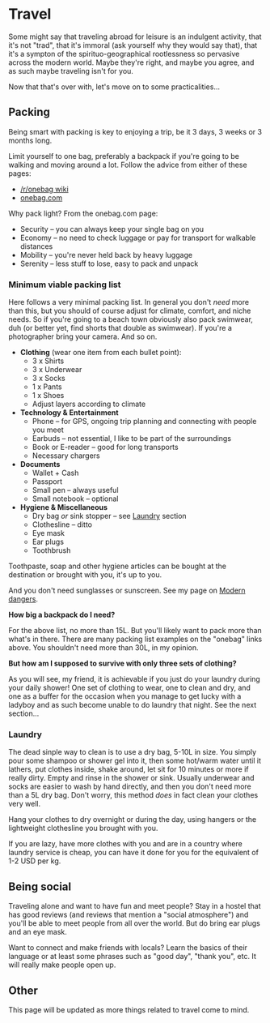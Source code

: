 # Travel

Some might say that traveling abroad for leisure is an indulgent activity,
that it's not "trad", that it's immoral (ask yourself why they would say that),
that it's a sympton of the spirituo-geographical rootlessness so pervasive
across the modern world. Maybe they're right, and maybe you agree, and as
such maybe traveling isn't for you.

Now that that's over with, let's move on to some practicalities...

## Packing

Being smart with packing is key to enjoying a trip, be it 3 days, 3 weeks or
3 months long.

Limit yourself to one bag, preferably a backpack if you're going to be walking
and moving around a lot. Follow the advice from either of these pages:

- [/r/onebag wiki](https://www.reddit.com/r/onebag/wiki/index)
- [onebag.com](https://www.onebag.com/)

Why pack light? From the onebag.com page:

- Security – you can always keep your single bag on you
- Economy – no need to check luggage or pay for transport for walkable distances
- Mobility – you're never held back by heavy luggage
- Serenity – less stuff to lose, easy to pack and unpack

### Minimum viable packing list

Here follows a very minimal packing list. In general you don't _need_ more than
this, but you should of course adjust for climate, comfort, and niche needs.
So if you're going to a beach town obviously also pack swimwear, duh (or better
yet, find shorts that double as swimwear). If you're a photographer bring your
camera. And so on.

- **Clothing** (wear one item from each bullet point):
  - 3 x Shirts
  - 3 x Underwear
  - 3 x Socks
  - 1 x Pants
  - 1 x Shoes
  - Adjust layers according to climate
- **Technology & Entertainment**
  - Phone – for GPS, ongoing trip planning and connecting with people you meet
  - Earbuds – not essential, I like to be part of the surroundings
  - Book or E-reader – good for long transports
  - Necessary chargers
- **Documents**
  - Wallet + Cash
  - Passport
  - Small pen – always useful
  - Small notebook – optional
- **Hygiene & Miscellaneous**
  - Dry bag _or_ sink stopper – see [Laundry](#laundry) section
  - Clothesline – ditto
  - Eye mask
  - Ear plugs
  - Toothbrush

Toothpaste, soap and other hygiene articles can be bought at the destination or
brought with you, it's up to you.

And you don't need sunglasses or sunscreen. See my page on
[Modern dangers](modern-dangers.md).

**How big a backpack do I need?**

For the above list, no more than 15L. But you'll likely want to pack more than
what's in there. There are many packing list examples on the "onebag" links
above. You shouldn't need more than 30L, in my opinion.

**But how am I supposed to survive with only three sets of clothing?**

As you will see, my friend, it is achievable if you just do your laundry during
your daily shower! One set of clothing to wear, one to clean and dry, and one
as a buffer for the occasion when you manage to get lucky with a ladyboy and
as such become unable to do laundry that night. See the next section...

### Laundry

The dead sinple way to clean is to use a dry bag, 5-10L in size. You simply pour
some shampoo or shower gel into it, then some hot/warm water until it lathers,
put clothes inside, shake around, let sit for 10 minutes or more if really
dirty. Empty and rinse in the shower or sink. Usually underwear and socks are
easier to wash by hand directly, and then you don't need more than a 5L dry bag.
Don't worry, this method _does_ in fact clean your clothes very well.

Hang your clothes to dry overnight or during the day, using hangers or the
lightweight clothesline you brought with you.

If you are lazy, have more clothes with you and are in a country where laundry
service is cheap, you can have it done for you for the equivalent of 1-2 USD
per kg.

## Being social

Traveling alone and want to have fun and meet people? Stay in a hostel that has
good reviews (and reviews that mention a "social atmosphere") and you'll be able
to meet people from all over the world. But do bring ear plugs and an eye mask.

Want to connect and make friends with locals? Learn the basics of their language
or at least some phrases such as "good day", "thank you", etc. It will really
make people open up.

## Other

This page will be updated as more things related to travel come to mind.

